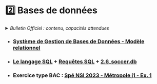 # 2️⃣ Bases de données
<details>
    <summary><i>Bulletin Officiel : contenu, capacités attendues</i></summary> 

>Le développement des traitements informatiques nécessite la manipulation de données de plus en plus nombreuses. Leur organisation et leur stockage constituent un enjeu essentiel de performance.  
>Le recours aux **bases de données relationnelles** est aujourd’hui une solution très répandue. Ces bases de données permettent d’organiser, de stocker, de mettre à jour et d’interroger des données structurées volumineuses utilisées simultanément par différents programmes ou différents utilisateurs. Cela est impossible avec les représentations tabulaires étudiées en classe de première.  
>Des **S**ystèmes de **G**estion de **B**ases de **D**onnées (SGBD) de très grande taille (de l’ordre du pétaoctet) sont au centre de nombreux dispositifs de collecte, de stockage et de production d’informations.  
>L’accès aux données d’une base de données relationnelle s’effectue grâce à des requêtes d’interrogation et de mise à jour qui peuvent par exemple être rédigées dans le **langage SQL** (_Structured Query Language_). Les traitements peuvent conjuguer le recours au langage SQL et à un langage de programmation.  
>| Contenu | Capacités attendues |
>| :-- | :-- |
>| Système de gestion de bases de données relationnelles | - Identifier les services rendus par un système de gestion de bases de données relationnelles : persistance des données, gestion des accès concurrents, efficacité de traitement des requêtes, sécurisation des accès | 
>| Modèle relationnel : relation, attribut, domaine, clef primaire, clef étrangère, schéma relationnel | - Identifier les concepts définissant le modèle relationnel | 
>| Base de données relationnelle | - Savoir distinguer la structure d’une base de données de son contenu. <br> - Repérer des anomalies dans le schéma d’une base de données | 
>| Langage SQL : requêtes d’interrogation et de mise à jour d’une base de données | - Identifier les composants d’une requête <br>- Construire des requêtes d’interrogation à l’aide des clauses du langage SQL : SELECT, FROM, WHERE, JOIN <br>- Construire des requêtes d’insertion et de mise à jour à l’aide de : UPDATE, INSERT, DELETE | 
</details>

- ### [Système de Gestion de Bases de Données - Modèle relationnel](https://notebook.basthon.fr/?kernel=sql&from=https://raw.githubusercontent.com/abrugiere/tnsi/main/2.1_sgbd_relationnel.ipynb) 

- ### [Le langage SQL](https://notebook.basthon.fr/?kernel=sql&from=https://raw.githubusercontent.com/abrugiere/tnsi/main/2.2_sql.ipynb) + [Requêtes SQL](https://notebook.basthon.fr/?kernel=sql&from=https://raw.githubusercontent.com/abrugiere/tnsi/main/2.6_tp_sql.ipynb&module=https://raw.githubusercontent.com/abrugiere/tnsi/main/2.6_soccer.db) + [2.6_soccer.db](https://raw.githubusercontent.com/abrugiere/tnsi/main/2.6_soccer.db) 

- ### Exercice type BAC :  [Spé NSI 2023 - Métropole j1 - Ex. 1](https://raw.githubusercontent.com/abrugiere/tnsi/main/2.5_23-NSIJ1ME1-ex1.pdf)

